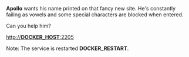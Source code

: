 **Apollo** wants his name printed on that fancy new site. He's constantly failing as vowels and some special characters are blocked when entered.

Can you help him?

[http://__DOCKER_HOST__:2205](http://__DOCKER_HOST__:2205)

Note: The service is restarted __DOCKER_RESTART__.